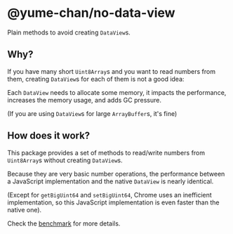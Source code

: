 # @yume-chan/no-data-view

Plain methods to avoid creating `DataView`s.

## Why?

If you have many short `Uint8Array`s and you want to read numbers from them, creating `DataView`s for each of them is not a good idea:

Each `DataView` needs to allocate some memory, it impacts the performance, increases the memory usage, and adds GC pressure.

(If you are using `DataView`s for large `ArrayBuffer`s, it's fine)

## How does it work?

This package provides a set of methods to read/write numbers from `Uint8Array`s without creating `DataView`s.

Because they are very basic number operations, the performance between a JavaScript implementation and the native `DataView` is nearly identical.

(Except for `getBigUint64` and `setBigUint64`, Chrome uses an inefficient implementation, so this JavaScript implementation is even faster than the native one).

Check the [benchmark](./benchmark.md) for more details.
